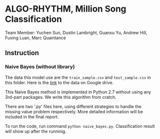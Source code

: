 # ALGO-RHYTHM, Million Song Classification

Team Member: Yuchen Sun, Dustin Lambright, Guanxu Yu, Andrew Hill, Fuxing Luan, Marc Quaintance

## Instruction
### Naive Bayes (without library)
The data this model use are the `train_sample.csv` and `test_sample.csv` in this folder. Here is the [link](https://drive.google.com/open?id=0B0UQJ5SM5N6gZ1lSaWxTODE5Y0E) to the data on Google drive.

This Naive Bayes method is implemented in Python 2.7 without using any 3rd-part packages. We write this algorithm from cratch.

There are two '.py' files here, using different strategies to handle the missing value problem respectively. More detailed information will be included in the final report.

To run the code, run command `python naive_bayes.py`. Classification result will show up after the runninig.